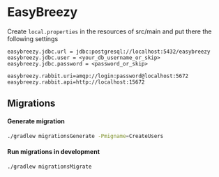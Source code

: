 # EasyBreezy

Create ```local.properties``` in the resources of src/main and put there the following settings

```
easybreezy.jdbc.url = jdbc:postgresql://localhost:5432/easybreezy
easybreezy.jdbc.user = <your_db_username_or_skip>
easybreezy.jdbc.password = <password_or_skip>

easybreezy.rabbit.uri=amqp://login:password@localhost:5672
easybreezy.rabbit.api=http://localhost:15672
```

## Migrations

#### Generate migration

```bash
./gradlew migrationsGenerate -Pmigname=CreateUsers
```

#### Run migrations in development

```bash
./gradlew migrationsMigrate
```
